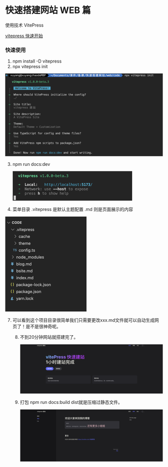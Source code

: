 # 快速搭建网站 WEB 篇

使用技术 VitePress

[vitepress 快速开始](https://vitepress.dev/guide/getting-started)

### 快速使用

1.  npm install -D vitepress
2.  npx vitepress init

<img src="WX20230630-145104@2x.png" alt="image-20230630145136350" style="zoom:50%;" />

3. npm run docs:dev

   <img src="WX20230630-100513@2x.png" alt="image-20230630100059816" style="zoom:50%;" />

4. 菜单目录 .vitepress 是默认主题配置 .md 则是页面展示的内容

<img src="WX20230630-145834@2x.png" alt="image-20230630145822216" style="zoom:50%;" />

7. 可以看到这个项目目录很简单我们只需要更改xxx.md文件就可以自动生成网页了！是不是很神奇呢。

   8. 不到20分钟网站就搭建完了。

      ![image-20230630150223910](WX20230630-150043@2x.png)

   9. 打包 npm run docs:build dist就是压缩过静态文件。

      <img src="WX20230630-150202@2x.png" alt="image-20230630150332303" style="zoom:50%;" />